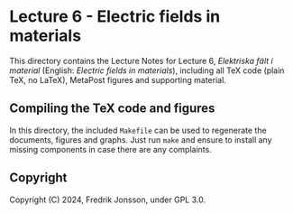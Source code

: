 # Lecture 6 - Electric fields in materials

This directory contains the Lecture Notes for Lecture 6, <i>Elektriska fält i
material</i> (English: <i>Electric fields in materials</i>), including all TeX
code (plain TeX, no LaTeX), MetaPost figures and supporting material.

## Compiling the TeX code and figures

In this directory, the included `Makefile` can be used to regenerate the
documents, figures and graphs. Just run `make` and ensure to install any
missing components in case there are any complaints.

## Copyright
Copyright (C) 2024, Fredrik Jonsson, under GPL 3.0.

